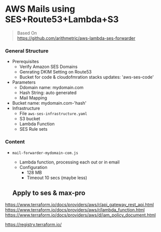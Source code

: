 # AWS Mails using SES+Route53+Lambda+S3

> Based On  
> https://github.com/arithmetric/aws-lambda-ses-forwarder

### General Structure

* Prerequisites
  - Verify Amazon SES Domains
  - Genrating DKIM Setting on Route53
  - Bucket for code & cloudofmration stacks updates: 'aws-ses-code'
* Parameters
  - Ddomain name: mydomain.com
  - Hash String: auto generated
  - Mail Mapping
* Bucket name: mydomain.com-'hash'
* Infrastructure
  - File `aws-ses-infrastructure.yaml`
  - S3 bucket
  - Lambda Function
  - SES Rule sets



### Content
* `mail-forwarder-mydomain-com.js`    
  - Lambda function, processing each out or in email
  - Configuration
    * 128 MB
    * Timeout 10 secs (maybe less)
    

    
  ## Apply to ses & max-pro
https://www.terraform.io/docs/providers/aws/r/api_gateway_rest_api.html  
https://www.terraform.io/docs/providers/aws/r/lambda_function.html  
https://www.terraform.io/docs/providers/aws/d/iam_policy_document.html

https://registry.terraform.io/








